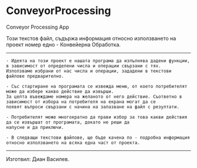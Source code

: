 # ConveyorProcessing
Conveyor Processing App

Този текстов файл, съдържа информация относно използването на проект номер едно - Конвейерна Обработка.

------------------------------------------------------------------------------------------------------------------------------------------
	
	- Идеята на този проект е нашата програма да изпълнява дадени функции, в зависимост от определени числа и операции свързани с тях.
    Използваме избрани от нас числа и операции, зададени в текстови файлове предварително.
 
	- Със стартиране на програмата се извежда меню, от което потребителят може да избере какво действие да извърши. 
    За целта въвеждаме номера на желаното от него действие. Съответно в зависимост от избора на потребителя на екрана могат да се 
    появят въпроси свързани с начина на запазване на файл с резултати.
 
	- Потребителят може многократно да прави избор за това какви действия да се извършат от програмата, докато не реши да 
    напусне и да приключи.

	- В следващи текстови файлове, ще бъде качена по - подробна информация относно използването на всяка една част от проекта.

------------------------------------------------------------------------------------------------------------------------------------------

Изготвил: Диан Василев.

